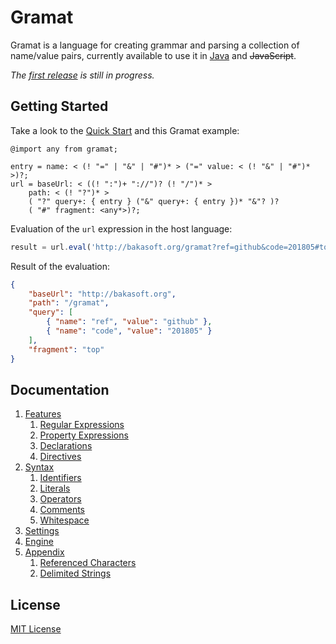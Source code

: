# Gramat

Gramat is a language for creating grammar and parsing a collection of name/value pairs, currently available to use it in [Java](https://github.com/bakasoft/jgramat) and ~~JavaScript~~.

*The [first release](https://github.com/bakasoft/gramat/projects/1) is still in progress.*

## Getting Started

Take a look to the [Quick Start](QUICKSTART.md) and this Gramat example:

```
@import any from gramat;

entry = name: < (! "=" | "&" | "#")* > ("=" value: < (! "&" | "#")* >)?;
url = baseUrl: < ((! ":")+ "://")? (! "/")* >
    path: < (! "?")* >
    ( "?" query+: { entry } ("&" query+: { entry })* "&"? )?
    ( "#" fragment: <any*>)?;
```

Evaluation of the `url` expression in the host language:

```javascript
result = url.eval('http://bakasoft.org/gramat?ref=github&code=201805#top');
```

Result of the evaluation:

```json
{
    "baseUrl": "http://bakasoft.org",
    "path": "/gramat",
    "query": [
        { "name": "ref", "value": "github" },
        { "name": "code", "value": "201805" }
    ],
    "fragment": "top"
}
```

## Documentation

1. [Features](FEATURES.md)
    1. [Regular Expressions](FEATURES.md#regular-expressions)
    1. [Property Expressions](FEATURES.md#property-expressions)
    1. [Declarations](FEATURES.md#declarations)
    1. [Directives](FEATURES.md#directives)
1. [Syntax](SYNTAX.md)
    1. [Identifiers](SYNTAX.md#identifiers)
    1. [Literals](SYNTAX.md#literals)
    1. [Operators](SYNTAX.md#operators)
    1. [Comments](SYNTAX.md#comments)
    1. [Whitespace](SYNTAX.md#whitespaces)
1. [Settings](SETTINGS.md)
1. [Engine](ENGINE.md)
1. [Appendix](APPENDIX.md)
    1. [Referenced Characters](APPENDIX.md#referenced-characters)
    1. [Delimited Strings](APPENDIX.md#delimited-strings)

## License

[MIT License](LICENSE)
